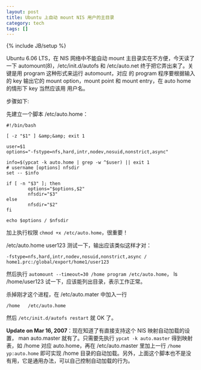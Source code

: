 ```yaml
---
layout: post
title: Ubuntu 上自动 mount NIS 用户的主目录
category: tech
tags: []
---
```

{% include JB/setup %}

Ubuntu 6.06 LTS，在 NIS 网络中不能自动 mount 主目录实在不方便，今天读了一下
automount(8)，/etc/init.d/autofs 和 /etc/auto.net 终于把它弄出来了。关键是用
program 这种形式来运行 automount，对应 的 program 程序要根据输入的 key 输出它的
mount option，mount point 和 mount entry，在 auto home 的情形下 key 当然应该用
用户名。

步骤如下:

先建立一个脚本 /etc/auto.home：

    #!/bin/bash
    
    [ -z "$1" ] &amp;&amp; exit 1
    
    user=$1
    options="-fstype=nfs,hard,intr,nodev,nosuid,nonstrict,async"
    
    info=$(ypcat -k auto.home | grep -w ^$user) || exit 1
    # username [options] nfsdir
    set -- $info
    
    if [ -n "$3" ]; then
            options="$options,$2"
            nfsdir="$3"
    else
            nfsdir="$2"
    fi
    
    echo $options / $nfsdir

加上执行权限 `chmod +x /etc/auto.home`，很重要！

/etc/auto.home user123 测试一下，输出应该类似这样才对：

    -fstype=nfs,hard,intr,nodev,nosuid,nonstrict,async / home1.prc:/global/export/home1/user123

然后执行 `automount --timeout=30 /home program /etc/auto.home`，
ls /home/user123 试一下，应该能列出目录，表示工作正常。

杀掉刚才这个进程，在 /etc/auto.mater 中加入一行

    /home   /etc/auto.home

然后 `/etc/init.d/autofs restart` 就 OK 了。

**Update on Mar 16, 2007**：现在知道了有直接支持这个 NIS 映射自动加载的设置，
man auto.master 就有了。只需要先执行 `ypcat -k auto.master` 得到映射
表，如 /home 对应 auto.home，再在 /etc/auto.master 里加上一行 
`/home yp:auto.home` 即可实现 /home 目录的自动加载。另外，上面这个脚本也不是没
有用，它是通用办法，可以自己控制自动加载的行为。
